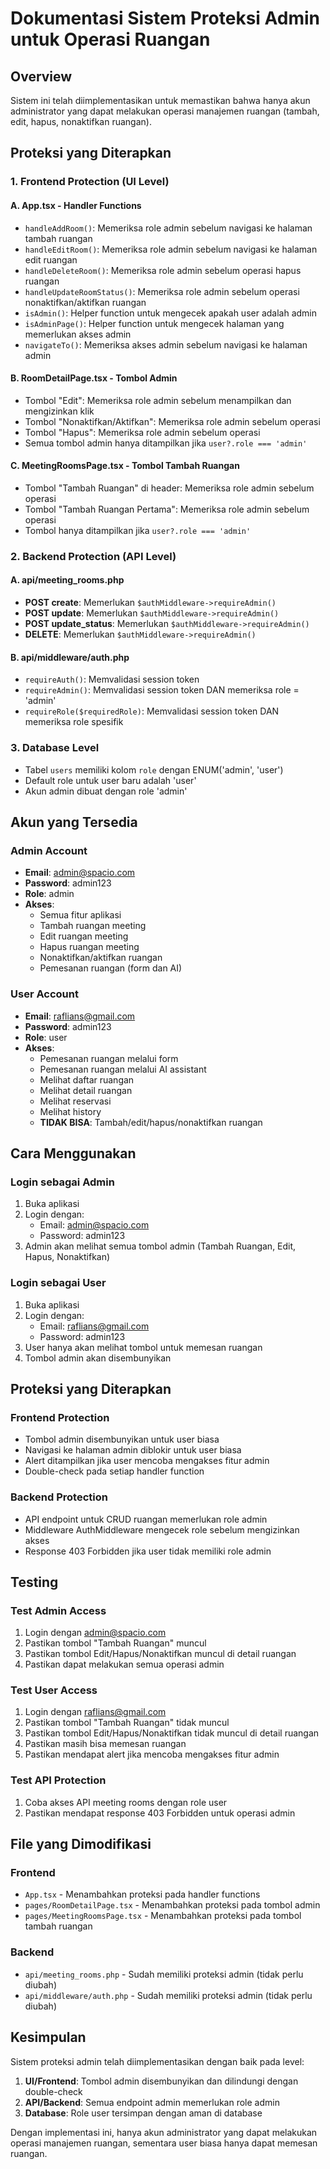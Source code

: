 # Dokumentasi Sistem Proteksi Admin untuk Operasi Ruangan

## Overview
Sistem ini telah diimplementasikan untuk memastikan bahwa hanya akun administrator yang dapat melakukan operasi manajemen ruangan (tambah, edit, hapus, nonaktifkan ruangan).

## Proteksi yang Diterapkan

### 1. Frontend Protection (UI Level)

#### A. App.tsx - Handler Functions
- `handleAddRoom()`: Memeriksa role admin sebelum navigasi ke halaman tambah ruangan
- `handleEditRoom()`: Memeriksa role admin sebelum navigasi ke halaman edit ruangan  
- `handleDeleteRoom()`: Memeriksa role admin sebelum operasi hapus ruangan
- `handleUpdateRoomStatus()`: Memeriksa role admin sebelum operasi nonaktifkan/aktifkan ruangan
- `isAdmin()`: Helper function untuk mengecek apakah user adalah admin
- `isAdminPage()`: Helper function untuk mengecek halaman yang memerlukan akses admin
- `navigateTo()`: Memeriksa akses admin sebelum navigasi ke halaman admin

#### B. RoomDetailPage.tsx - Tombol Admin
- Tombol "Edit": Memeriksa role admin sebelum menampilkan dan mengizinkan klik
- Tombol "Nonaktifkan/Aktifkan": Memeriksa role admin sebelum operasi
- Tombol "Hapus": Memeriksa role admin sebelum operasi
- Semua tombol admin hanya ditampilkan jika `user?.role === 'admin'`

#### C. MeetingRoomsPage.tsx - Tombol Tambah Ruangan
- Tombol "Tambah Ruangan" di header: Memeriksa role admin sebelum operasi
- Tombol "Tambah Ruangan Pertama": Memeriksa role admin sebelum operasi
- Tombol hanya ditampilkan jika `user?.role === 'admin'`

### 2. Backend Protection (API Level)

#### A. api/meeting_rooms.php
- **POST create**: Memerlukan `$authMiddleware->requireAdmin()`
- **POST update**: Memerlukan `$authMiddleware->requireAdmin()`
- **POST update_status**: Memerlukan `$authMiddleware->requireAdmin()`
- **DELETE**: Memerlukan `$authMiddleware->requireAdmin()`

#### B. api/middleware/auth.php
- `requireAuth()`: Memvalidasi session token
- `requireAdmin()`: Memvalidasi session token DAN memeriksa role = 'admin'
- `requireRole($requiredRole)`: Memvalidasi session token DAN memeriksa role spesifik

### 3. Database Level
- Tabel `users` memiliki kolom `role` dengan ENUM('admin', 'user')
- Default role untuk user baru adalah 'user'
- Akun admin dibuat dengan role 'admin'

## Akun yang Tersedia

### Admin Account
- **Email**: admin@spacio.com
- **Password**: admin123
- **Role**: admin
- **Akses**: 
  - Semua fitur aplikasi
  - Tambah ruangan meeting
  - Edit ruangan meeting
  - Hapus ruangan meeting
  - Nonaktifkan/aktifkan ruangan
  - Pemesanan ruangan (form dan AI)

### User Account
- **Email**: raflians@gmail.com
- **Password**: admin123
- **Role**: user
- **Akses**:
  - Pemesanan ruangan melalui form
  - Pemesanan ruangan melalui AI assistant
  - Melihat daftar ruangan
  - Melihat detail ruangan
  - Melihat reservasi
  - Melihat history
  - **TIDAK BISA**: Tambah/edit/hapus/nonaktifkan ruangan

## Cara Menggunakan

### Login sebagai Admin
1. Buka aplikasi
2. Login dengan:
   - Email: admin@spacio.com
   - Password: admin123
3. Admin akan melihat semua tombol admin (Tambah Ruangan, Edit, Hapus, Nonaktifkan)

### Login sebagai User
1. Buka aplikasi
2. Login dengan:
   - Email: raflians@gmail.com
   - Password: admin123
3. User hanya akan melihat tombol untuk memesan ruangan
4. Tombol admin akan disembunyikan

## Proteksi yang Diterapkan

### Frontend Protection
- Tombol admin disembunyikan untuk user biasa
- Navigasi ke halaman admin diblokir untuk user biasa
- Alert ditampilkan jika user mencoba mengakses fitur admin
- Double-check pada setiap handler function

### Backend Protection
- API endpoint untuk CRUD ruangan memerlukan role admin
- Middleware AuthMiddleware mengecek role sebelum mengizinkan akses
- Response 403 Forbidden jika user tidak memiliki role admin

## Testing

### Test Admin Access
1. Login dengan admin@spacio.com
2. Pastikan tombol "Tambah Ruangan" muncul
3. Pastikan tombol Edit/Hapus/Nonaktifkan muncul di detail ruangan
4. Pastikan dapat melakukan semua operasi admin

### Test User Access
1. Login dengan raflians@gmail.com
2. Pastikan tombol "Tambah Ruangan" tidak muncul
3. Pastikan tombol Edit/Hapus/Nonaktifkan tidak muncul di detail ruangan
4. Pastikan masih bisa memesan ruangan
5. Pastikan mendapat alert jika mencoba mengakses fitur admin

### Test API Protection
1. Coba akses API meeting rooms dengan role user
2. Pastikan mendapat response 403 Forbidden untuk operasi admin

## File yang Dimodifikasi

### Frontend
- `App.tsx` - Menambahkan proteksi pada handler functions
- `pages/RoomDetailPage.tsx` - Menambahkan proteksi pada tombol admin
- `pages/MeetingRoomsPage.tsx` - Menambahkan proteksi pada tombol tambah ruangan

### Backend
- `api/meeting_rooms.php` - Sudah memiliki proteksi admin (tidak perlu diubah)
- `api/middleware/auth.php` - Sudah memiliki proteksi admin (tidak perlu diubah)

## Kesimpulan

Sistem proteksi admin telah diimplementasikan dengan baik pada level:
1. **UI/Frontend**: Tombol admin disembunyikan dan dilindungi dengan double-check
2. **API/Backend**: Semua endpoint admin memerlukan role admin
3. **Database**: Role user tersimpan dengan aman di database

Dengan implementasi ini, hanya akun administrator yang dapat melakukan operasi manajemen ruangan, sementara user biasa hanya dapat memesan ruangan.
